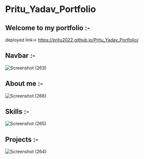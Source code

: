 # Pritu_Yadav_Portfolio
## Welcome to my portfolio :-

deployed link-> https://pritu2022.github.io/Pritu_Yadav_Portfolio/

## Navbar :-

![Screenshot (263)](https://user-images.githubusercontent.com/101568121/190862487-cbfa307b-3a1e-4b7b-a972-530778ea8ce8.png)

## About me :-

![Screenshot (266)](https://user-images.githubusercontent.com/101568121/190862611-87d966a1-f9e8-4324-8059-4bf47adb263b.png)

## Skills :-

![Screenshot (265)](https://user-images.githubusercontent.com/101568121/190862624-70333197-410b-4166-8685-1a623bfd6b92.png)

## Projects :-

![Screenshot (264)](https://user-images.githubusercontent.com/101568121/190862616-c1c0dbae-c694-498b-bd50-3f3fd1554e80.png)

